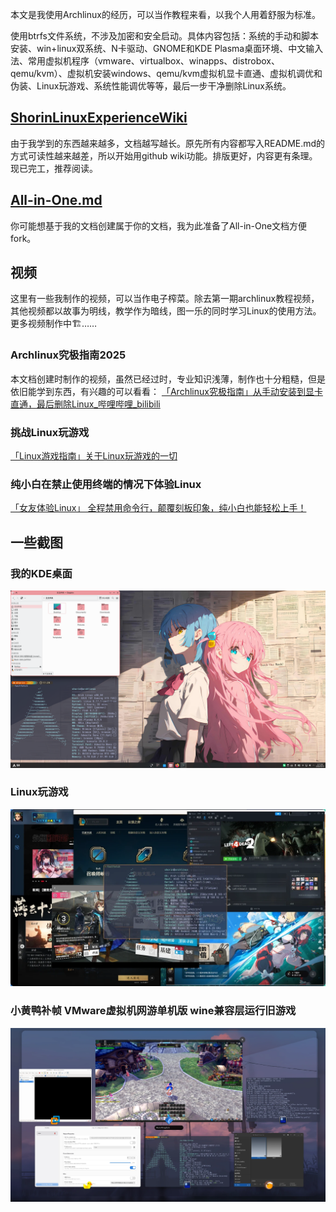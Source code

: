本文是我使用Archlinux的经历，可以当作教程来看，以我个人用着舒服为标准。

使用btrfs文件系统，不涉及加密和安全启动。具体内容包括：系统的手动和脚本安装、win+linux双系统、N卡驱动、GNOME和KDE Plasma桌面环境、中文输入法、常用虚拟机程序（vmware、virtualbox、winapps、distrobox、qemu/kvm）、虚拟机安装windows、qemu/kvm虚拟机显卡直通、虚拟机调优和伪装、Linux玩游戏、系统性能调优等等，最后一步干净删除Linux系统。

## [ShorinLinuxExperienceWiki](https://github.com/SHORiN-KiWATA/ShorinArchExperience-ArchlinuxGuide/wiki)

由于我学到的东西越来越多，文档越写越长。原先所有内容都写入README.md的方式可读性越来越差，所以开始用github wiki功能。排版更好，内容更有条理。现已完工，推荐阅读。

## [All-in-One.md](All-in-One.md#目录)

你可能想基于我的文档创建属于你的文档，我为此准备了All-in-One文档方便fork。

## 视频

这里有一些我制作的视频，可以当作电子榨菜。除去第一期archlinux教程视频，其他视频都以故事为明线，教学作为暗线，图一乐的同时学习Linux的使用方法。更多视频制作中🏗……

### Archlinux究极指南2025

本文档创建时制作的视频，虽然已经过时，专业知识浅薄，制作也十分粗糙，但是依旧能学到东西，有兴趣的可以看看： [「Archlinux究极指南」从手动安装到显卡直通，最后删除Linux_哔哩哔哩_bilibili](https://www.bilibili.com/video/BV1L2gxzVEgs/?spm_id_from=333.1387.homepage.video_card.click&vd_source=65a8f230813d56660e48ae1afdfa4182)

### 挑战Linux玩游戏

[「Linux游戏指南」关于Linux玩游戏的一切](https://www.bilibili.com/video/BV1zyttzPEmp/?share_source=copy_web)

### 纯小白在禁止使用终端的情况下体验Linux

[「女友体验Linux」 全程禁用命令行，颠覆刻板印象，纯小白也能轻松上手！](https://www.bilibili.com/video/BV1YvenzUEFf/?share_source=copy_web)



## 一些截图

### 我的KDE桌面

![我的KDE桌面](pictures/KDE-preview.png)

### Linux玩游戏

![](pictures/Linux玩游戏.png)

### 小黄鸭补帧 VMware虚拟机网游单机版 wine兼容层运行旧游戏

![](pictures/小黄鸭补帧、wine运行老游戏、vmware网游单机版.png)
